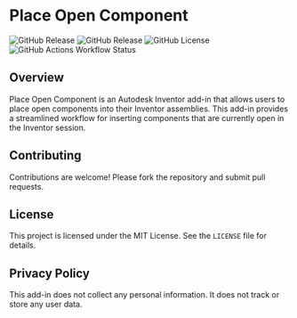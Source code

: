 # Place Open Component

![GitHub Release](https://img.shields.io/github/v/release/bretleasure/PlaceOpenComponent?display_name=release&logo=github&label=release&link=https%3A%2F%2Fgithub.com%2Fbretleasure%2FPlaceOpenComponent%2Freleases)
![GitHub Release](https://img.shields.io/github/v/release/bretleasure/PlaceOpenComponent?include_prereleases&display_name=release&logo=github&label=latest%20build&link=https%3A%2F%2Fgithub.com%2Fbretleasure%2FPlaceOpenComponent%2Freleases)
![GitHub License](https://img.shields.io/github/license/bretleasure/PlaceOpenComponent?color=salmon)
![GitHub Actions Workflow Status](https://img.shields.io/github/actions/workflow/status/bretleasure/PlaceOpenComponent/build-deploy.yml?logo=githubactions&logoColor=white&label=Build%20and%20Deploy&link=https%3A%2F%2Fgithub.com%2Fbretleasure%2FPlaceOpenComponent%2Factions%2Fworkflows%2Fbuild-deploy.yml)

## Overview

Place Open Component is an Autodesk Inventor add-in that allows users to place open components into their Inventor assemblies. This add-in provides a streamlined workflow for inserting components that are currently open in the Inventor session.

## Contributing

Contributions are welcome! Please fork the repository and submit pull requests.

## License

This project is licensed under the MIT License. See the `LICENSE` file for details.

## Privacy Policy

This add-in does not collect any personal information. It does not track or store any user data.